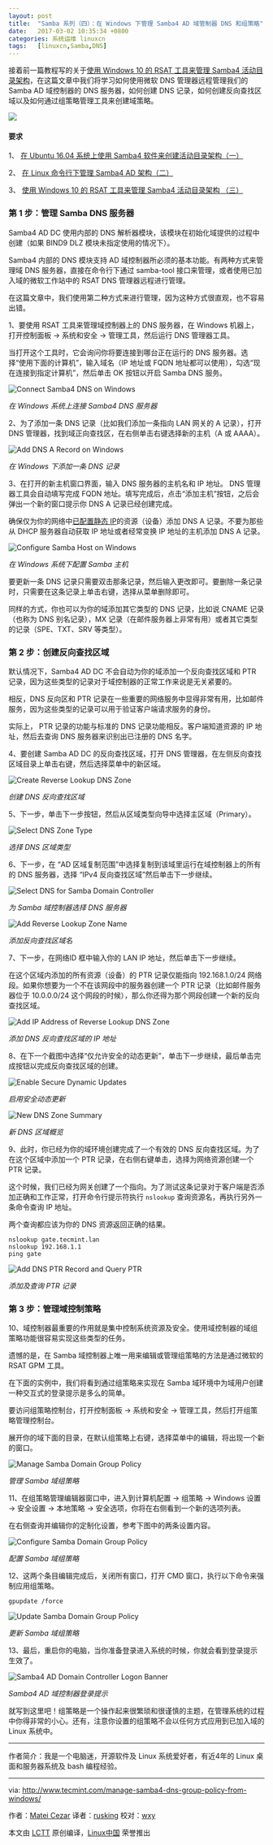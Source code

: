 ```yaml
---
layout: post
title:	"Samba 系列（四）：在 Windows 下管理 Samba4 AD 域管制器 DNS 和组策略"
date:	2017-03-02 10:35:34 +0800 
categories:	系统运维 linuxcn 
tags:	[linuxcn,Samba,DNS]
---
```



接着前一篇教程写的关于[使用 Windows 10 的 RSAT 工具来管理 Samba4 活动目录架构](/article-8097-1.html)，在这篇文章中我们将学习如何使用微软 DNS 管理器远程管理我们的 Samba AD 域控制器的 DNS 服务器，如何创建 DNS 记录，如何创建反向查找区域以及如何通过组策略管理工具来创建域策略。


![](/Asserts/Images/album/201703/02/103407nb3hkxosffb4x34x.jpg)


#### 要求


1、 [在 Ubuntu 16.04 系统上使用 Samba4 软件来创建活动目录架构（一）](/article-8065-1.html)


2、 [在 Linux 命令行下管理 Samba4 AD 架构（二）](/article-8070-1.html)


3、 [使用 Windows 10 的 RSAT 工具来管理 Samba4 活动目录架构 （三）](/article-8097-1.html)


### 第 1 步：管理 Samba DNS 服务器


Samba4 AD DC 使用内部的 DNS 解析器模块，该模块在初始化域提供的过程中创建（如果 BIND9 DLZ 模块未指定使用的情况下）。


Samba4 内部的 DNS 模块支持 AD 域控制器所必须的基本功能。有两种方式来管理域 DNS 服务器，直接在命令行下通过 samba-tool 接口来管理，或者使用已加入域的微软工作站中的 RSAT DNS 管理器远程进行管理。


在这篇文章中，我们使用第二种方式来进行管理，因为这种方式很直观，也不容易出错。


1、要使用 RSAT 工具来管理域控制器上的 DNS 服务器，在 Windows 机器上，打开控制面板 -> 系统和安全 -> 管理工具，然后运行 DNS 管理器工具。


当打开这个工具时，它会询问你将要连接到哪台正在运行的 DNS 服务器。选择“使用下面的计算机”，输入域名（IP 地址或 FQDN 地址都可以使用），勾选“现在连接到指定计算机”，然后单击 OK 按钮以开启 Samba DNS 服务。


![Connect Samba4 DNS on Windows](/Asserts/Images/album/201703/02/103536r9pv8h1rd9m99oc4.png)


*在 Windows 系统上连接 Samba4 DNS 服务器*


2、为了添加一条 DNS 记录（比如我们添加一条指向 LAN 网关的 A 记录），打开 DNS 管理器，找到域正向查找区，在右侧单击右键选择新的主机（A 或 AAAA）。


![Add DNS A Record on Windows](/Asserts/Images/album/201703/02/103536qh1hces122yu0ly1.png)


*在 Windows 下添加一条 DNS 记录*


3、在打开的新主机窗口界面，输入 DNS 服务器的主机名和 IP 地址。 DNS 管理器工具会自动填写完成 FQDN 地址。填写完成后，点击“添加主机”按钮，之后会弹出一个新的窗口提示你 DNS A 记录已经创建完成。


确保仅为你的网络中[已配置静态 IP](http://www.tecmint.com/set-add-static-ip-address-in-linux/)的资源（设备）添加 DNS A 记录。不要为那些从 DHCP 服务器自动获取 IP 地址或者经常变换 IP 地址的主机添加 DNS A 记录。


![Configure Samba Host on Windows](/Asserts/Images/album/201703/02/103537np0ol3qo908bl0lp.png)


*在 Windows 系统下配置 Samba 主机*


要更新一条 DNS 记录只需要双击那条记录，然后输入更改即可。要删除一条记录时，只需要在这条记录上单击右键，选择从菜单删除即可。


同样的方式，你也可以为你的域添加其它类型的 DNS 记录，比如说 CNAME 记录（也称为 DNS 别名记录），MX 记录（在邮件服务器上非常有用）或者其它类型的记录（SPE、TXT、SRV 等类型）。


### 第 2 步：创建反向查找区域


默认情况下，Samba4 AD DC 不会自动为你的域添加一个反向查找区域和 PTR 记录，因为这些类型的记录对于域控制器的正常工作来说是无关紧要的。


相反，DNS 反向区和 PTR 记录在一些重要的网络服务中显得非常有用，比如邮件服务，因为这些类型的记录可以用于验证客户端请求服务的身份。


实际上， PTR 记录的功能与标准的 DNS 记录功能相反。客户端知道资源的 IP 地址，然后去查询 DNS 服务器来识别出已注册的 DNS 名字。


4、要创建 Samba AD DC 的反向查找区域，打开 DNS 管理器，在左侧反向查找区域目录上单击右键，然后选择菜单中的新区域。


![Create Reverse Lookup DNS Zone](/Asserts/Images/album/201703/02/103538pv7r5aoqlvrvr7aa.png)


*创建 DNS 反向查找区域*


5、下一步，单击下一步按钮，然后从区域类型向导中选择主区域（Primary）。


![Select DNS Zone Type](/Asserts/Images/album/201703/02/103538aiv7uy90sfuhf9h7.png)


*选择 DNS 区域类型*


6、下一步，在 “AD 区域复制范围”中选择复制到该域里运行在域控制器上的所有的 DNS 服务器，选择 “IPv4 反向查找区域”然后单击下一步继续。


![Select DNS for Samba Domain Controller](/Asserts/Images/album/201703/02/103539ktkt670z7a66tpsn.png)


*为 Samba 域控制器选择 DNS 服务器*


![Add Reverse Lookup Zone Name](/Asserts/Images/album/201703/02/103539q2lt28nzf8xggbqw.png)


*添加反向查找区域名*


7、下一步，在网络ID 框中输入你的 LAN IP 地址，然后单击下一步继续。


在这个区域内添加的所有资源（设备）的 PTR 记录仅能指向 192.168.1.0/24 网络段。如果你想要为一个不在该网段中的服务器创建一个 PTR 记录（比如邮件服务器位于 10.0.0.0/24 这个网段的时候），那么你还得为那个网段创建一个新的反向查找区域。


![Add IP Address of Reverse Lookup DNS Zone](/Asserts/Images/album/201703/02/103540p8an115sanq138qa.png)


*添加 DNS 反向查找区域的 IP 地址*


8、在下一个截图中选择“仅允许安全的动态更新”，单击下一步继续，最后单击完成按钮以完成反向查找区域的创建。


![Enable Secure Dynamic Updates](/Asserts/Images/album/201703/02/103540v9094wdj7ha7sdso.png)


*启用安全动态更新*


![New DNS Zone Summary](/Asserts/Images/album/201703/02/103540a2szx67oaso4gigo.png)


*新 DNS 区域概览*


9、此时，你已经为你的域环境创建完成了一个有效的 DNS 反向查找区域。为了在这个区域中添加一个 PTR 记录，在右侧右键单击，选择为网络资源创建一个 PTR 记录。


这个时候，我们已经为网关创建了一个指向。为了测试这条记录对于客户端是否添加正确和工作正常，打开命令行提示符执行 `nslookup` 查询资源名，再执行另外一条命令查询 IP 地址。


两个查询都应该为你的 DNS 资源返回正确的结果。



```
nslookup gate.tecmint.lan
nslookup 192.168.1.1
ping gate

```

![Add DNS PTR Record and Query PTR](/Asserts/Images/album/201703/02/103541fn2gw285fx8g22mn.png)


*添加及查询 PTR 记录*


### 第 3 步：管理域控制策略


10、域控制器最重要的作用就是集中控制系统资源及安全。使用域控制器的域组策略功能很容易实现这些类型的任务。


遗憾的是，在 Samba 域控制器上唯一用来编辑或管理组策略的方法是通过微软的 RSAT GPM 工具。


在下面的实例中，我们将看到通过组策略来实现在 Samba 域环境中为域用户创建一种交互式的登录提示是多么的简单。


要访问组策略控制台，打开控制面板 -> 系统和安全 -> 管理工具，然后打开组策略管理控制台。


展开你的域下面的目录，在默认组策略上右键，选择菜单中的编辑，将出现一个新的窗口。


![Manage Samba Domain Group Policy](/Asserts/Images/album/201703/02/103541ke88gg2yt8dym1ry.png)


*管理 Samba 域组策略*


11、在组策略管理编辑器窗口中，进入到计算机配置 -> 组策略 -> Windows 设置 -> 安全设置 -> 本地策略 -> 安全选项，你将在右侧看到一个新的选项列表。


在右侧查询并编辑你的定制化设置，参考下图中的两条设置内容。


![Configure Samba Domain Group Policy](/Asserts/Images/album/201703/02/103542rszqkxazeanz1az4.png)


*配置 Samba 域组策略*


12、这两个条目编辑完成后，关闭所有窗口，打开 CMD 窗口，执行以下命令来强制应用组策略。



```
gpupdate /force

```

![Update Samba Domain Group Policy](/Asserts/Images/album/201703/02/103542y7718s7e8ss0eeed.png)


*更新 Samba 域组策略*


13、最后，重启你的电脑，当你准备登录进入系统的时候，你就会看到登录提示生效了。


![Samba4 AD Domain Controller Logon Banner](/Asserts/Images/album/201703/02/103542esajtahiennhoa8j.png)


*Samba4 AD 域控制器登录提示*


就写到这里吧！组策略是一个操作起来很繁琐和很谨慎的主题，在管理系统的过程中你得非常的小心。还有，注意你设置的组策略不会以任何方式应用到已加入域的 Linux 系统中。




---


作者简介：我是一个电脑迷，开源软件及 Linux 系统爱好者，有近4年的 Linux 桌面和服务器系统及 bash 编程经验。




---


via: <http://www.tecmint.com/manage-samba4-dns-group-policy-from-windows/>


作者：[Matei Cezar](http://www.tecmint.com/author/cezarmatei/) 译者：[rusking](https://github.com/rusking) 校对：[wxy](https://github.com/wxy)


本文由 [LCTT](https://github.com/LCTT/TranslateProject) 原创编译，[Linux中国](https://linux.cn/) 荣誉推出
